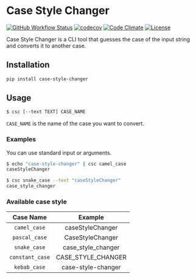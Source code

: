 # Case Style Changer

[![GitHub Workflow Status](https://img.shields.io/github/workflow/status/xkumiyu/case-style-changer/Python%20package)](https://github.com/xkumiyu/case-style-changer/actions) [![codecov](https://img.shields.io/codecov/c/github/xkumiyu/case-style-changer)](https://codecov.io/gh/xkumiyu/case-style-changer) [![Code Climate](https://img.shields.io/codeclimate/maintainability/xkumiyu/case-style-changer)](https://codeclimate.com/github/xkumiyu/case-style-changer) [![License](https://img.shields.io/github/license/xkumiyu/case-style-changer)](LICENSE)

Case Style Changer is a CLI tool that guesses the case of the input string and converts it to another case.

## Installation

``` sh
pip install case-style-changer
```

## Usage

``` sh
$ csc [--text TEXT] CASE_NAME
```

`CASE_NAME` is the name of the case you want to convert.

### Examples

You can use standard input or arguments.

``` sh
$ echo "case-style-changer" | csc camel_case
caseStyleChanger
```

``` sh
$ csc snake_case --text "caseStyleChanger"
case_style_changer
```

### Available case style

| Case Name | Example |
|:--:|:--:|
| `camel_case` | caseStyleChanger |
| `pascal_case` | CaseStyleChanger |
| `snake_case` | case_style_changer |
| `constant_case` | CASE_STYLE_CHANGER |
| `kebab_case` | case-style-changer |
